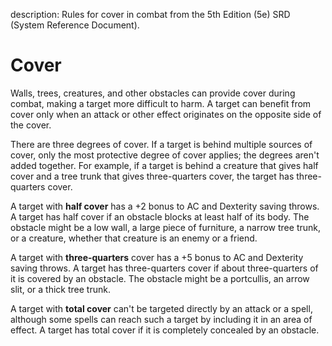 description: Rules for cover in combat from the 5th Edition (5e) SRD (System Reference Document).

# Cover
Walls, trees, creatures, and other obstacles can provide cover during combat, making a target more difficult to harm. A target can benefit from cover only when an attack or other effect originates on the opposite side of the cover.

There are three degrees of cover. If a target is behind multiple sources of cover, only the most protective degree of cover applies; the degrees aren't added together. For example, if a target is behind a creature that gives half cover and a tree trunk that gives three-quarters cover, the target has three-quarters cover.

A target with **half cover** has a +2 bonus to AC and Dexterity saving throws. A target has half cover if an obstacle blocks at least half of its body. The obstacle might be a low wall, a large piece of furniture, a narrow tree trunk, or a creature, whether that creature is an enemy or a friend.

A target with **three-quarters** cover has a +5 bonus to AC and Dexterity saving throws. A target has three-quarters cover if about three-quarters of it is covered by an obstacle. The obstacle might be a portcullis, an arrow slit, or a thick tree trunk.

A target with **total cover** can't be targeted directly by an attack or a spell, although some spells can reach such a target by including it in an area of effect. A target has total cover if it is completely concealed by an obstacle.
